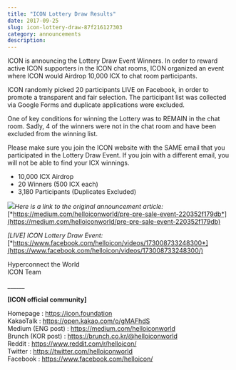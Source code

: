 ```yaml
---
title: "ICON Lottery Draw Results"
date: 2017-09-25
slug: icon-lottery-draw-87f216127303
category: announcements
description:
---
```


ICON is announcing the Lottery Draw Event Winners. In order to reward active ICON supporters in the ICON chat rooms, ICON organized an event where ICON would Airdrop 10,000 ICX to chat room participants.

ICON randomly picked 20 participants LIVE on Facebook, in order to promote a transparent and fair selection. The participant list was collected via Google Forms and duplicate applications were excluded.

One of key conditions for winning the Lottery was to REMAIN in the chat room. Sadly, 4 of the winners were not in the chat room and have been excluded from the winning list.

Please make sure you join the ICON website with the SAME email that you participated in the Lottery Draw Event. If you join with a different email, you will not be able to find your ICX winnings.

* 10,000 ICX Airdrop
* 20 Winners (500 ICX each)
* 3,180 Participants (Duplicates Excluded)

![](https://cdn-images-1.medium.com/max/800/1*Fbbf5NYx5hP5fm63aG-B6A.png)*Here is a link to the original announcement article:* [*https://medium.com/helloiconworld/pre-pre-sale-event-220352f179db*](https://medium.com/helloiconworld/pre-pre-sale-event-220352f179db)

*[LIVE] ICON Lottery Draw Event:* [*https://www.facebook.com/helloicon/videos/173008733248300*](https://www.facebook.com/helloicon/videos/173008733248300/)

Hyperconnect the World  
ICON Team

\_\_\_\_\_\_

**[ICON official community]**

Homepage : <https://icon.foundation>  
KakaoTalk : <https://open.kakao.com/o/gMAFhdS>  
Medium (ENG post) : <https://medium.com/helloiconworld>  
Brunch (KOR post) : <https://brunch.co.kr/@helloiconworld>  
Reddit : <https://www.reddit.com/r/helloicon/>  
Twitter : <https://twitter.com/helloiconworld>  
Facebook : <https://www.facebook.com/helloicon/>

